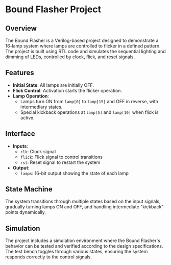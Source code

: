 # Bound Flasher Project

## Overview
The Bound Flasher is a Verilog-based project designed to demonstrate a 16-lamp system where lamps are controlled to flicker in a defined pattern. The project is built using RTL code and simulates the sequential lighting and dimming of LEDs, controlled by clock, flick, and reset signals.

## Features
- **Initial State**: All lamps are initially OFF.
- **Flick Control**: Activation starts the flicker operation.
- **Lamp Operation**:
  - Lamps turn ON from `lamp[0]` to `lamp[15]` and OFF in reverse, with intermediary states.
  - Special kickback operations at `lamp[5]` and `lamp[10]` when flick is active.

## Interface
- **Inputs**:
  - `clk`: Clock signal
  - `flick`: Flick signal to control transitions
  - `rst`: Reset signal to restart the system
- **Output**:
  - `lamps`: 16-bit output showing the state of each lamp

## State Machine
The system transitions through multiple states based on the input signals, gradually turning lamps ON and OFF, and handling intermediate "kickback" points dynamically.

## Simulation
The project includes a simulation environment where the Bound Flasher's behavior can be tested and verified according to the design specifications. The test bench toggles through various states, ensuring the system responds correctly to the control signals.


